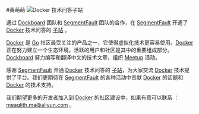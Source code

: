 ﻿#黄萌萌
![Docker 技术问答子站](http://docker.u.qiniudn.com/docker-segmentfault-qa-sub-site.jpg)

通过 [Dockboard](http://www.dockboard.org) 团队和 [SegmentFault](http://segmentfault.com) 团队的合作，在 [SegmentFault](http://segmentfault.com) 开通了 [Docker](http://docker.io) 技术问答的 [子站](http://segmentfault.com/docker) 。

[Docker](http://docker.io) 是 [Go](http://golang.org) 社区最受关注的产品之一，它使得虚拟化技术更容易使用。[Docker](http://docker.io) 正在努力建立一个生态环境，活跃的用户和社区是其中的重要组成部分。[Dockboard](http://www.dockboard.org) 努力编写和翻译中文的技术文章，组织 [Meetup](http://www.meetup.com/Docker-Beijing) 活动。

感谢 [SegmentFault](http://segmentfault.com) 开通 [Docker](http://docker.io) 技术问答的 [子站](http://segmentfault.com/docker)，为大家交流 [Docker](http://docker.io) 技术提供了平台。我们更期待在 [SegmentFault](http://segmentfault.com) 的各种活动中贡献 [Docker](http://docker.io) 的话题和 [Docker](http://docker.io) 的技术支持。

我们期望更多的开发者加入到 [Docker](http://docker.io) 的社区建设中，如果有意可以联系 ：meaglith.ma@aliyun.com 。
